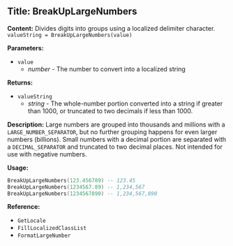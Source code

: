 ## Title: BreakUpLargeNumbers

**Content:**
Divides digits into groups using a localized delimiter character.
`valueString = BreakUpLargeNumbers(value)`

**Parameters:**
- `value`
  - *number* - The number to convert into a localized string

**Returns:**
- `valueString`
  - *string* - The whole-number portion converted into a string if greater than 1000, or truncated to two decimals if less than 1000.

**Description:**
Large numbers are grouped into thousands and millions with a `LARGE_NUMBER_SEPARATOR`, but no further grouping happens for even larger numbers (billions).
Small numbers with a decimal portion are separated with a `DECIMAL_SEPARATOR` and truncated to two decimal places.
Not intended for use with negative numbers.

**Usage:**
```lua
BreakUpLargeNumbers(123.456789) -- 123.45
BreakUpLargeNumbers(1234567.89) -- 1,234,567
BreakUpLargeNumbers(1234567890) -- 1,234,567,890
```

**Reference:**
- `GetLocale`
- `FillLocalizedClassList`
- `FormatLargeNumber`